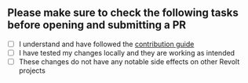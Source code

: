 ## Please make sure to check the following tasks before opening and submitting a PR

* [ ] I understand and have followed the [contribution guide](https://github.com/revoltchat/revolt/discussions/282)
* [ ] I have tested my changes locally and they are working as intended
* [ ] These changes do not have any notable side effects on other Revolt projects
